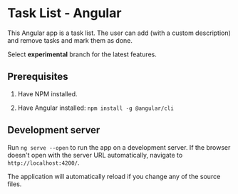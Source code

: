 # Task List - Angular

This Angular app is a task list.
The user can add (with a custom description) and remove tasks and mark them as done.

Select **experimental** branch for the latest features.


## Prerequisites
1. Have NPM installed.

2. Have Angular installed:
`npm install -g @angular/cli`


## Development server

Run `ng serve --open` to run the app on a development server.
If the browser doesn't open with the server URL automatically, navigate to `http://localhost:4200/`.

The application will automatically reload if you change any of the source files.
